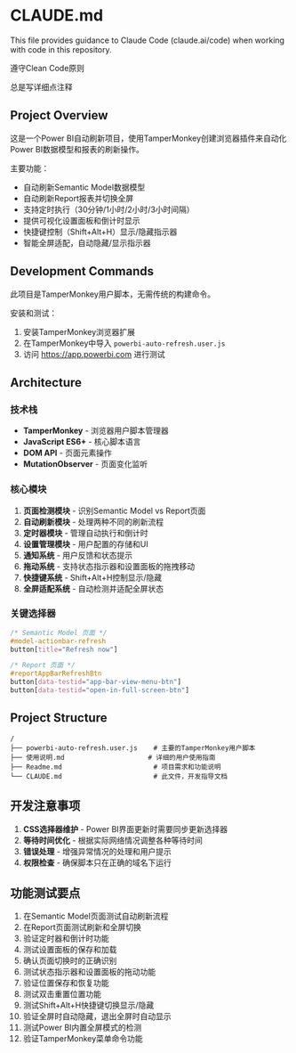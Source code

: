 # CLAUDE.md

This file provides guidance to Claude Code (claude.ai/code) when working with code in this repository.

遵守Clean Code原则

总是写详细点注释

## Project Overview

这是一个Power BI自动刷新项目，使用TamperMonkey创建浏览器插件来自动化Power BI数据模型和报表的刷新操作。

主要功能：
- 自动刷新Semantic Model数据模型
- 自动刷新Report报表并切换全屏
- 支持定时执行（30分钟/1小时/2小时/3小时间隔）
- 提供可视化设置面板和倒计时显示
- 快捷键控制（Shift+Alt+H）显示/隐藏指示器
- 智能全屏适配，自动隐藏/显示指示器

## Development Commands

此项目是TamperMonkey用户脚本，无需传统的构建命令。

安装和测试：
1. 安装TamperMonkey浏览器扩展
2. 在TamperMonkey中导入 `powerbi-auto-refresh.user.js`
3. 访问 https://app.powerbi.com 进行测试

## Architecture

### 技术栈
- **TamperMonkey** - 浏览器用户脚本管理器
- **JavaScript ES6+** - 核心脚本语言
- **DOM API** - 页面元素操作
- **MutationObserver** - 页面变化监听

### 核心模块
1. **页面检测模块** - 识别Semantic Model vs Report页面
2. **自动刷新模块** - 处理两种不同的刷新流程
3. **定时器模块** - 管理自动执行和倒计时
4. **设置管理模块** - 用户配置的存储和UI
5. **通知系统** - 用户反馈和状态提示
6. **拖动系统** - 支持状态指示器和设置面板的拖拽移动
7. **快捷键系统** - Shift+Alt+H控制显示/隐藏
8. **全屏适配系统** - 自动检测并适配全屏状态

### 关键选择器
```css
/* Semantic Model 页面 */
#model-actionbar-refresh
button[title="Refresh now"]

/* Report 页面 */
#reportAppBarRefreshBtn
button[data-testid="app-bar-view-menu-btn"]
button[data-testid="open-in-full-screen-btn"]
```

## Project Structure

```
/
├── powerbi-auto-refresh.user.js    # 主要的TamperMonkey用户脚本
├── 使用说明.md                     # 详细的用户使用指南
├── Readme.md                       # 项目需求和功能说明
└── CLAUDE.md                       # 此文件，开发指导文档
```

## 开发注意事项

1. **CSS选择器维护** - Power BI界面更新时需要同步更新选择器
2. **等待时间优化** - 根据实际网络情况调整各种等待时间
3. **错误处理** - 增强异常情况的处理和用户提示
4. **权限检查** - 确保脚本只在正确的域名下运行

## 功能测试要点

1. 在Semantic Model页面测试自动刷新流程
2. 在Report页面测试刷新和全屏切换
3. 验证定时器和倒计时功能
4. 测试设置面板的保存和加载
5. 确认页面切换时的正确识别
6. 测试状态指示器和设置面板的拖动功能
7. 验证位置保存和恢复功能
8. 测试双击重置位置功能
9. 测试Shift+Alt+H快捷键切换显示/隐藏
10. 验证全屏时自动隐藏，退出全屏时自动显示
11. 测试Power BI内置全屏模式的检测
12. 验证TamperMonkey菜单命令功能